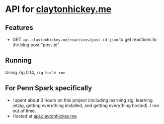 # API for [claytonhickey.me](https://claytonhickey.me)

## Features
- GET `api.claytonhickey.me/reactions/post-id.json` to get reactions to the blog post "post-id"

## Running
Using Zig 0.14, `zig build run`

## For Penn Spark specifically
* I spent about 3 hours on this project (including learning zig, learning jetzig, getting everything installed, and getting everything hosted). I ran out of time.
* Hosted at [api.claytonhickey.me](https://api.claytonhickey.me)
